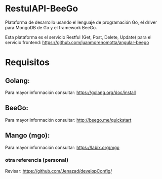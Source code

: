 # RestulAPI-BeeGo

Plataforma de desarrollo usando el lenguaje de programación Go, el driver para MongoDB de Go y el framework BeeGo.

Esta plataforma es el servicio Restful (Get, Post, Delete, Update) para el servicio frontend: https://github.com/juanmorenomotta/angular-beego

# Requisitos

## Golang:

Para mayor información consultar: https://golang.org/doc/install

## BeeGo:

Para mayor información consultar: http://beego.me/quickstart

## Mango (mgo):

Para mayor información consultar: https://labix.org/mgo

### otra referencia (personal)

Revisar: https://github.com/Jenazad/developConfig/
